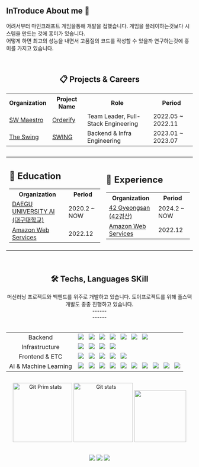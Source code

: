## InTroduce About me 👋

<!--
**RublerubitZ/RublerubitZ** is a ✨ _special_ ✨ repository because its README.md (this file) appears on your GitHub profile.

Here are some ideas to get you started:

- 🔭 I’m currently working on ...
- 🌱 I’m currently learning ...
- 👯 I’m looking to collaborate on ...
- 🤔 I’m looking for help with ...
- 💬 Ask me about ...
- 📫 How to reach me: ...
- 😄 Pronouns: ...
- ⚡ Fun fact: ...
-->

어려서부터 마인크래프트 게임을통해 개발을 접했습니다. 게임을 플레이하는것보다 시스템을 만드는 것에 흥미가 있습니다.<br/>
어떻게 하면 최고의 성능을 내면서 고품질의 코드를 작성할 수 있을까 연구하는것에 흥미를 가지고 있습니다.

<br/>
<div align="center">
    <h2>📋 Projects & Careers</h2>
  <table>
    <tr>
      <th>Organization</th>
      <th>Project Name</th>
      <th>Role</th>
      <th>Period</th>
    </tr> 
    <tr>
      <td><a href="https://www.swmaestro.org/">SW Maestro</a></td>
      <td><a href="https://github.com/SWMSplendor">Orderify</a></td>
      <td>Team Leader, Full-Stack Engineering</td>
      <td>2022.05 ~ 2022.11</td>
    <tr>
    <tr>
      <td><a href="https://swingmobility.co/">The Swing</a></td>
      <td><a href="https://play.google.com/store/apps/details?id=com.co.swing">SWING<a/></td>
      <td>Backend & Infra Engineering</td>
      <td>2023.01 ~ 2023.07</td>
    </tr>
  </table>
        
##
 
<div align="center">
  <table>
    <tr>
      <!-- Education 표 -->
      <td>
        <h2>🏫 Education</h2>
        <table>
          <tr>
            <th>Organization</th>
            <th>Period</th>
          </tr>
          <tr>
            <td><a href="https://www.daegu.ac.kr/main">DAEGU UNIVERSITY AI (대구대학교)</a></td>
            <td>2020.2 ~ NOW</td>
          </tr>
          <tr>
            <td><a href="https://aws.amazon.com/ko/certification/">Amazon Web Services</a></td>
            <td>2022.12</td>
          </tr>
        </table>
      </td>
      <!-- Experience 표 -->
      <td>
        <h2>👷 Experience</h2>
        <table>
          <tr>
            <th>Organization</th>
            <th>Period</th>
          </tr>
          <tr>
            <td><a href="https://42gyeongsan.kr/ko/main.do">42 Gyeongsan (42경산)</a></td>
            <td>2024.2 ~ NOW</td>
          </tr>
          <tr>
            <td><a href="https://aws.amazon.com/ko/certification/">Amazon Web Services</a></td>
            <td>2022.12</td>
          </tr>
        </table>
      </td>
    </tr>
  </table>
</div>

<br/>
<div align="center">
  <h2>🛠 Techs, Languages SKill</h2>
  머신러닝 프로젝트와 백엔드를 위주로 개발하고 있습니다. 토이프로젝트를 위해 풀스택 개발도 종종 진행하고 있습니다.<br/>
  ------<br/>
  ------<br/><br/>
  <table>
    <tr>
      <td align="center">Backend</td>
      <td>
        <div>
          <img src="https://img.shields.io/badge/Python-3766AB?style=flat&logo=Python&logoColor=white"/></a>
          &nbsp
          <img src="https://img.shields.io/badge/C-A8B9CC?style=flat&logo=C&logoColor=white"/></a>
          &nbsp
          <img src="https://img.shields.io/badge/java-%23ED8B00.svg?style=flat&logo=openjdk&logoColor=white"/></a>
          &nbsp
          <img src="https://img.shields.io/badge/Spring-6DB33F?style=flat&logo=Spring&logoColor=white"/></a>
          &nbsp
          <img src="https://img.shields.io/badge/Fastapi-009688?style=flat&logo=Fastapi&logoColor=white"/></a>
          &nbsp
          <img src="https://img.shields.io/badge/MySql-4479A1?style=flat&logo=MySql&logoColor=white"/></a>
          &nbsp
          <img src="https://img.shields.io/badge/Redis-FF4438?style=flat&logo=Redis&logoColor=white"/></a>
          <br/>
        </div>
      </td>
    </tr>
    <tr>
      <td align="center">Infrastructure</td>
      <td>
          <div>
            <img src="https://img.shields.io/badge/Linux-FCC624?style=flat&logo=Linux&logoColor=white"/></a>
            &nbsp
            <img src="https://img.shields.io/badge/Ubuntu-E95420?style=flat&logo=Ubuntu&logoColor=white"/></a>
            &nbsp
            <img src="https://img.shields.io/badge/Docker-2496ED?style=flat&logo=Docker&logoColor=white"/></a>
            &nbsp
            <img src="https://img.shields.io/badge/Amazon%20Web%20Services-232F3E?style=flat&logo=Amazon%20Web%20Services&logoColor=white"/></a>
            <br/>
        </div>
      </td>
    </tr>
    <tr>
      <td align="center">Frontend & ETC</td>
      <td>
        <div>
          <img src="https://img.shields.io/badge/Javascript-ffb13b?style=flat&logo=javascript&logoColor=white"/></a>
          &nbsp
          <img src="https://img.shields.io/badge/css-1572B6?style=flat&logo=css3&logoColor=white"/></a>
          &nbsp
          <img src="https://img.shields.io/badge/HTML5-E34F26?style=flat&logo=HTML5&logoColor=white"/></a>
          &nbsp
          <img src="https://img.shields.io/badge/React-61DAFB?style=flat&logo=React&logoColor=white"/></a>
          &nbsp
          <img src="https://img.shields.io/badge/Node.js-5FA04E?style=flat&logo=Node.js&logoColor=white"/></a>
          <br/>
        </div>
      </td>
    </tr>
    <tr>
      <td align="center">AI & Machine Learning</td>
      <td>
          <div>
            <img src="https://img.shields.io/badge/OpenCV-5C3EE8?style=flat&logo=OpenCV&logoColor=white"/></a>
            &nbsp
            <img src="https://img.shields.io/badge/PyTorch-EE4C2C?style=flat&logo=PyTorch&logoColor=white"/></a>
            &nbsp
            <img src="https://img.shields.io/badge/Matplotlib-%23ffffff.svg?style=flat&logo=Matplotlib&logoColor=black"/></a>
            &nbsp
            <img src="https://img.shields.io/badge/numpy-%23013243.svg?style=flat&logo=numpy&logoColor=white"/></a>
            &nbsp
            <img src="https://img.shields.io/badge/pandas-%23150458.svg?style=flat&logo=pandas&logoColor=white"/></a>
            &nbsp
            <img src="https://img.shields.io/badge/scikit--learn-%23F7931E.svg?style=flat&logo=scikit-learn&logoColor=white"/></a>
            &nbsp
            <img src="https://img.shields.io/badge/TensorFlow-%23FF6F00.svg?style=flat&logo=TensorFlow&logoColor=white"/></a>
            &nbsp
            <img src="https://img.shields.io/badge/Kaggle-035a7d?style=flat&logo=kaggle&logoColor=white"/></a>
            &nbsp
            <img src="https://img.shields.io/badge/Google%20Colab-%23F9A825.svg?style=flat&logo=googlecolab&logoColor=white"/></a>
            &nbsp
            <img src="https://img.shields.io/badge/jupyter-%23FA0F00.svg?style=flat&logo=jupyter&logoColor=white"/></a>
            <br/>
        </div>
      </td>
    </tr>
  </table>
            
##

  <a href="#"><img src="https://github-readme-stats.vercel.app/api/top-langs/?username=RublerubitZ&layout=compact&hide=issues" alt="Git Prim stats" height="160px" /></a>
  <a href="#"><img src="https://github-readme-stats.vercel.app/api?username=RublerubitZ" alt="Git stats" height="160px" /></a>
  <img src="https://render.gitanimals.org/lines/RublerubitZ" height="140px" width="140px"/>
  
  <br/>
  <a href="https://www.instagram.com/winningrate9/"><img src="https://img.shields.io/badge/Instagram-E4405F?style=flat-square&logo=Instagram&logoColor=white&link=https://www.instagram.com/winningrate9/"/></a>
  <a href="mailto:role0606@naver.com"><img src="https://img.shields.io/badge/Naver-03C75A?style=flat-square&logo=Naver&logoColor=white&link=mailto:role0606@naver.com"/></a>
  <a href="https://www.linkedin.com/in/yeongminsong/"><image src="https://img.shields.io/badge/LinkedIn-0077B5?logo=linkedin&logoColor=white"/></a>
</div>
